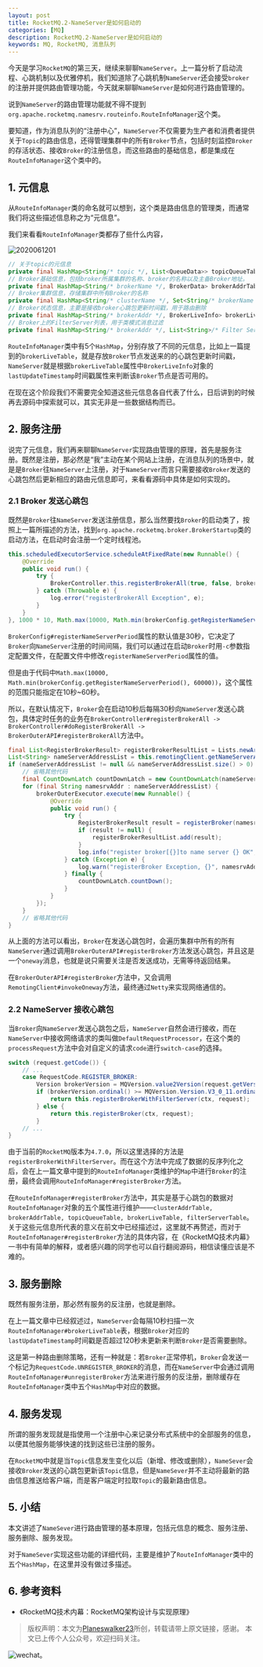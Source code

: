 ```yaml
---
layout: post
title: RocketMQ.2-NameServer是如何启动的
categories: [MQ]
description: RocketMQ.2-NameServer是如何启动的
keywords: MQ, RocketMQ, 消息队列
---
```


今天是学习`RocketMQ`的第三天，继续来聊聊`NameServer`。上一篇分析了启动流程、心跳机制以及优雅停机，我们知道除了心跳机制`NameServer`还会接受`broker`的注册并提供路由管理功能，今天就来聊聊`NameServer`是如何进行路由管理的。

说到`NameServer`的路由管理功能就不得不提到`org.apache.rocketmq.namesrv.routeinfo.RouteInfoManager`这个类。

要知道，作为消息队列的“注册中心”，`NameServer`不仅需要为生产者和消费者提供关于`Topic`的路由信息，还得管理集群中的所有`Broker`节点，包括时刻监控`Broker`的存活状态、接收`Broker`的注册信息，而这些路由的基础信息，都是集成在`RouteInfoManager`这个类中的。

## 1. 元信息
从`RouteInfoManager`类的命名就可以想到，这个类是路由信息的管理类，而通常我们将这些描述信息称之为“元信息”。

我们来看看`RouteInfoManager`类都存了些什么内容，

![2020061201](https://planeswalker23.github.io/images/posts/2020061201.png)

```java
// 关于topic的元信息
private final HashMap<String/* topic */, List<QueueData>> topicQueueTable;
// Broker基础信息，包括broker所属集群的名称、broker的名称以及主备Broker地址。
private final HashMap<String/* brokerName */, BrokerData> brokerAddrTable;
// Broker集群信息，存储集群中所有Broker的名称
private final HashMap<String/* clusterName */, Set<String/* brokerName */>> clusterAddrTable;
// Broker状态信息，主要是接收broker心跳包更新时间戳，用于路由删除
private final HashMap<String/* brokerAddr */, BrokerLiveInfo> brokerLiveTable;
// Broker上的FilterServer列表，用于类模式消息过滤
private final HashMap<String/* brokerAddr */, List<String>/* Filter Server */> filterServerTable;
```

`RouteInfoManager`类中有5个`HashMap`，分别存放了不同的元信息，比如上一篇提到的`brokerLiveTable`，就是存放`Broker`节点发送来的的心跳包更新时间戳，`NameServer`就是根据`brokerLiveTable`属性中`BrokerLiveInfo`对象的`lastUpdateTimestamp`时间戳属性来判断该`Broker`节点是否可用的。

在现在这个阶段我们不需要完全知道这些元信息各自代表了什么，日后讲到的时候再去源码中探索就可以，其实无非是一些数据结构而已。

## 2. 服务注册
说完了元信息，我们再来聊聊`NameServer`实现路由管理的原理，首先是服务注册。既然是注册，那必然是“我”主动在某个网站上注册，在消息队列的场景中，就是是`Broker`往`NameServer`上注册，对于`NameServer`而言只需要接收`Broker`发送的心跳包然后更新相应的路由元信息即可，来看看源码中具体是如何实现的。

### 2.1 Broker 发送心跳包
既然是`Broker`往`NameServer`发送注册信息，那么当然要找`Broker`的启动类了，按照上一篇所描述的方法，找到`org.apache.rocketmq.broker.BrokerStartup`类的启动方法，在启动时会注册一个定时线程池。
```java
this.scheduledExecutorService.scheduleAtFixedRate(new Runnable() {
    @Override
    public void run() {
        try {
            BrokerController.this.registerBrokerAll(true, false, brokerConfig.isForceRegister());
        } catch (Throwable e) {
            log.error("registerBrokerAll Exception", e);
        }
    }
}, 1000 * 10, Math.max(10000, Math.min(brokerConfig.getRegisterNameServerPeriod(), 60000)), TimeUnit.MILLISECONDS);
```

`BrokerConfig#registerNameServerPeriod`属性的默认值是30秒，它决定了`Broker`向`NameServer`注册的时间间隔，我们可以通过在启动`Broker`时用`-c`参数指定配置文件，在配置文件中修改`registerNameServerPeriod`属性的值。

但是由于代码中`Math.max(10000, Math.min(brokerConfig.getRegisterNameServerPeriod(), 60000))`，这个属性的范围只能指定在10秒~60秒。

所以，在默认情况下，`Broker`会在启动10秒后每隔30秒向`NameServer`发送心跳包，具体定时任务的业务在`BrokerController#registerBrokerAll -> BrokerController#doRegisterBrokerAll -> BrokerOuterAPI#registerBrokerAll`方法中。

```java
final List<RegisterBrokerResult> registerBrokerResultList = Lists.newArrayList();
List<String> nameServerAddressList = this.remotingClient.getNameServerAddressList();
if (nameServerAddressList != null && nameServerAddressList.size() > 0) {
    // 省略其他代码
    final CountDownLatch countDownLatch = new CountDownLatch(nameServerAddressList.size());
    for (final String namesrvAddr : nameServerAddressList) {
        brokerOuterExecutor.execute(new Runnable() {
            @Override
            public void run() {
                try {
                    RegisterBrokerResult result = registerBroker(namesrvAddr,oneway, timeoutMills,requestHeader,body);
                    if (result != null) {
                        registerBrokerResultList.add(result);
                    }
                    log.info("register broker[{}]to name server {} OK", brokerId, namesrvAddr);
                } catch (Exception e) {
                    log.warn("registerBroker Exception, {}", namesrvAddr, e);
                } finally {
                    countDownLatch.countDown();
                }
            }
        });
    }
    // 省略其他代码
}
```

从上面的方法可以看出，`Broker`在发送心跳包时，会遍历集群中所有的所有`NameServer`通过调用`BrokerOuterAPI#registerBroker`方法发送心跳包，并且这是一个`oneway`消息，也就是说只需要关注是否发送成功，无需等待返回结果。

在`BrokerOuterAPI#registerBroker`方法中，又会调用`RemotingClient#invokeOneway`方法，最终通过`Netty`来实现网络通信的。

### 2.2 NameServer 接收心跳包
当`Broker`向`NameServer`发送心跳包之后，`NameServer`自然会进行接收，而在`NameServer`中接收网络请求的类叫做`DefaultRequestProcessor`，在这个类的`processRequest`方法中会对自定义的请求`code`进行`switch-case`的选择。
```java
switch (request.getCode()) {
    // ...
    case RequestCode.REGISTER_BROKER:
        Version brokerVersion = MQVersion.value2Version(request.getVersion());
        if (brokerVersion.ordinal() >= MQVersion.Version.V3_0_11.ordinal()) {
            return this.registerBrokerWithFilterServer(ctx, request);
        } else {
            return this.registerBroker(ctx, request);
        }
    // ...
}
```

由于当前的`RocketMQ`版本为`4.7.0`，所以这里选择的方法是`registerBrokerWithFilterServer`。而在这个方法中完成了数据的反序列化之后，会在上一篇文章中提到的`RouteInfoManager`类维护的`Map`中进行`Broker`的注册，最终会调用`RouteInfoManager#registerBroker`方法。

在`RouteInfoManager#registerBroker`方法中，其实是基于心跳包的数据对`RouteInfoManager`对象的五个属性进行维护——`clusterAddrTable, brokerAddrTable, topicQueueTable, brokerLiveTable, filterServerTable`。关于这些元信息所代表的意义在前文中已经描述过，这里就不再赘述，而对于`RouteInfoManager#registerBroker`方法的具体内容，在《RocketMQ技术内幕》一书中有简单的解释，或者感兴趣的同学也可以自行翻阅源码，相信读懂应该是不难的。

## 3. 服务删除
既然有服务注册，那必然有服务的反注册，也就是删除。

在上一篇文章中已经叙述过，`NameServer`会每隔10秒扫描一次`RouteInfoManager#brokerLiveTable`表，根据`Broker`对应的`lastUpdateTimestamp`时间戳是否超过120秒未更新来判断`Broker`是否需要删除。

这是第一种路由删除策略，还有一种就是：若`Broker`正常停机，`Broker`会发送一个标记为`RequestCode.UNREGISTER_BROKER`的消息，而在`NameServer`中会通过调用`RouteInfoManager#unregisterBroker`方法来进行服务的反注册，删除缓存在`RouteInfoManager`类中五个`HashMap`中对应的数据。

## 4. 服务发现
所谓的服务发现就是指使用一个注册中心来记录分布式系统中的全部服务的信息，以便其他服务能够快速的找到这些已注册的服务。

在`RocketMQ`中就是当`Topic`信息发生变化以后（新增、修改或删除），`NameSever`会接收`Broker`发送的心跳包更新该`Topic`信息，但是`NameSever`并不主动将最新的路由信息推送给客户端，而是客户端定时拉取`Topic`的最新路由信息。

## 5. 小结
本文讲述了`NameSever`进行路由管理的基本原理，包括元信息的概念、服务注册、服务删除、服务发现。

对于`NameSever`实现这些功能的详细代码，主要是维护了`RouteInfoManager`类中的五个`HashMap`，在这里并没有做过多描述。

## 6. 参考资料
- 《RocketMQ技术内幕：RocketMQ架构设计与实现原理》


> 版权声明：本文为[Planeswalker23](https://github.com/Planeswalker23)所创，转载请带上原文链接，感谢。
> 本文已上传个人公众号，欢迎扫码关注。

![wechat](https://planeswalker23.github.io/images/wechat.png)。